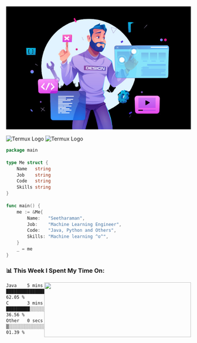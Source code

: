 [![Hi, I'm Seetharaman](./.assets/tech.jpg)](#)

![Termux Logo](https://github.com/seetharaman52/seetharaman52/.assets/tech.jpg#gh-dark-mode-only)
![Termux Logo](https://github.com/seetharaman52/seetharaman52/.assets/techl.jpg#gh-light-mode-only)

```go
package main

type Me struct {
	Name   string
	Job    string
	Code   string
	Skills string
}

func main() {
	me := &Me{
		Name:   "Seetharaman",
		Job:    "Machine Learning Engineer",
		Code:   "Java, Python and Others",
		Skills: "Machine learning ^o^",
	}
	_ = me
}
```

<h3>📊 This Week I Spent My Time On:</h3>
<img align='right' src="https://github-readme-stats.vercel.app/api?username=seetharaman52&show_icons=true&theme=synthwave", width="400" height="150">

<!--START_SECTION:waka-->

```text
Java    5 mins          ███████████████▓░░░░░░░░░   62.05 %
C       3 mins          █████████░░░░░░░░░░░░░░░░   36.56 %
Other   0 secs          ▒░░░░░░░░░░░░░░░░░░░░░░░░   01.39 %
```

<!--END_SECTION:waka-->

